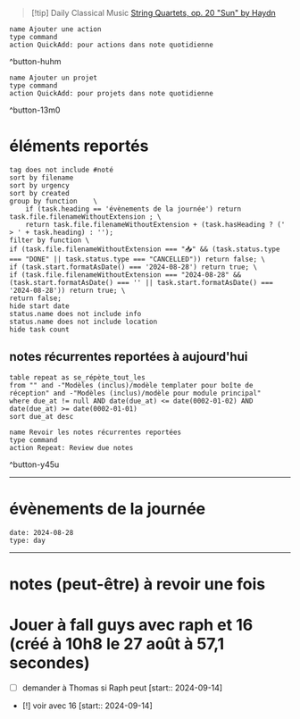 



> [!tip] Daily Classical Music
> [String Quartets, op. 20 "Sun" by Haydn](https://www.youtube.com/watch?v=hedAbM5qk_A)

```button
name Ajouter une action
type command
action QuickAdd: pour actions dans note quotidienne
```
^button-huhm
```button
name Ajouter un projet
type command
action QuickAdd: pour projets dans note quotidienne
```
^button-13m0
# éléments reportés
```tasks
tag does not include #noté 
sort by filename 
sort by urgency 
sort by created 
group by function    \
	if (task.heading == 'évènements de la journée') return task.file.filenameWithoutExtension ; \
    return task.file.filenameWithoutExtension + (task.hasHeading ? (' > ' + task.heading) : '');
filter by function \
if (task.file.filenameWithoutExtension === "📥" && (task.status.type === "DONE" || task.status.type === "CANCELLED")) return false; \
if (task.start.formatAsDate() === '2024-08-28') return true; \
if (task.file.filenameWithoutExtension === "2024-08-28" && (task.start.formatAsDate() === '' || task.start.formatAsDate() === '2024-08-28')) return true; \
return false;
hide start date
status.name does not include info
status.name does not include location
hide task count
```

## notes récurrentes reportées à aujourd'hui
```dataview
table repeat as se_répète_tout_les
from "" and -"Modèles (inclus)/modèle templater pour boîte de réception" and -"Modèles (inclus)/modèle pour module principal"
where due_at != null AND date(due_at) <= date(0002-01-02) AND date(due_at) >= date(0002-01-01)
sort due_at desc
```

```button
name Revoir les notes récurrentes reportées
type command
action Repeat: Review due notes
```
^button-y45u
___
# évènements de la journée
```gEvent
date: 2024-08-28
type: day
```
___

# notes (peut-être) à revoir une fois

# Jouer à fall guys avec raph et 16 (créé à 10h8 le 27 août à 57,1 secondes) 
- [ ] demander à Thomas si Raph peut  [start:: 2024-09-14]
- [!] voir avec 16  [start:: 2024-09-14]
